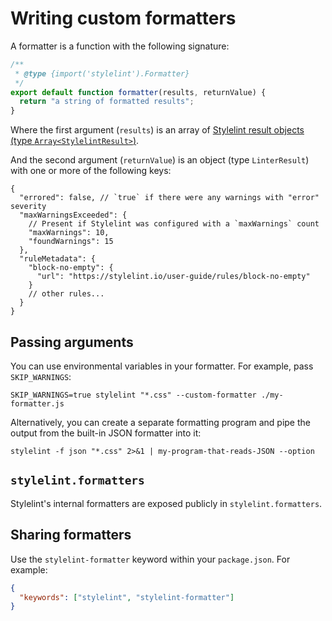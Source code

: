 # Writing custom formatters

A formatter is a function with the following signature:

```js
/**
 * @type {import('stylelint').Formatter}
 */
export default function formatter(results, returnValue) {
  return "a string of formatted results";
}
```

Where the first argument (`results`) is an array of [Stylelint result objects (type `Array<StylelintResult>`)](../user-guide/node-api.md#stylelint-result-object).

And the second argument (`returnValue`) is an object (type `LinterResult`) with one or more of the following keys:

```jsonc
{
  "errored": false, // `true` if there were any warnings with "error" severity
  "maxWarningsExceeded": {
    // Present if Stylelint was configured with a `maxWarnings` count
    "maxWarnings": 10,
    "foundWarnings": 15
  },
  "ruleMetadata": {
    "block-no-empty": {
      "url": "https://stylelint.io/user-guide/rules/block-no-empty"
    }
    // other rules...
  }
}
```

## Passing arguments

You can use environmental variables in your formatter. For example, pass `SKIP_WARNINGS`:

```shell
SKIP_WARNINGS=true stylelint "*.css" --custom-formatter ./my-formatter.js
```

Alternatively, you can create a separate formatting program and pipe the output from the built-in JSON formatter into it:

```shell
stylelint -f json "*.css" 2>&1 | my-program-that-reads-JSON --option
```

## `stylelint.formatters`

Stylelint's internal formatters are exposed publicly in `stylelint.formatters`.

## Sharing formatters

Use the `stylelint-formatter` keyword within your `package.json`. For example:

```json
{
  "keywords": ["stylelint", "stylelint-formatter"]
}
```
